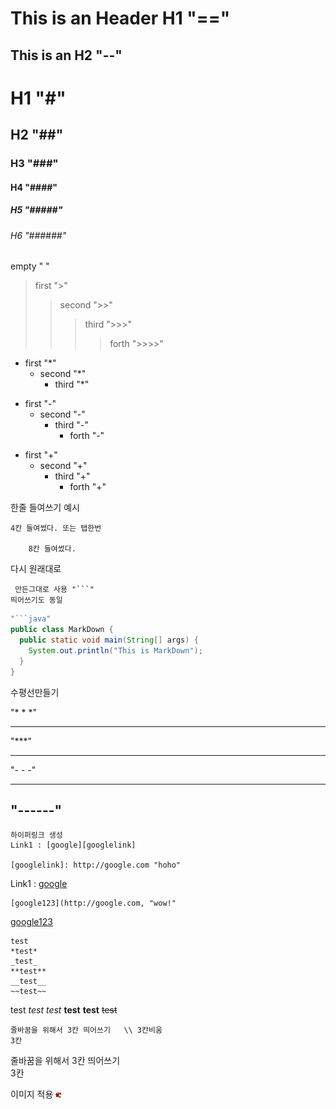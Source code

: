 This is an Header H1 "=="
==

This is an H2 "--"
--

# H1 "#"
## H2 "##"
### H3 "###"
#### H4 "####"
##### H5 "#####"
###### H6 "######"

empty " "
> first ">"
>> second ">>"
>>> third ">>>"
>>>> forth ">>>>"

* first "*"
  * second "*"
    * third "*"

- first "-"
  - second "-"
    - third "-"
      - forth "-"

+ first "+"
  + second "+"
    + third "+"
      + forth "+"

한줄 들여쓰기 예시
 
    4칸 들여썼다. 또는 탭한번

        8칸 들여썼다.
        
다시 원래대로 

```
 만든그대로 사용 "```"
띄어쓰기도 동일
```

```java
"```java"
public class MarkDown {   
  public static void main(String[] args) {
    System.out.println("This is MarkDown");
  }
}
```

수평선만들기 

"* * *"
* * *
"***"
***
"- - -"
- - -
"------"
------

```
하이퍼링크 생성
Link1 : [google][googlelink]

[googlelink]: http://google.com "hoho"
```

Link1 : [google][googlelink]

[googlelink]: http://google.com "hoho"

```
[google123](http://google.com, "wow!"
```
[google123](http://google.com, "wow!")

```
test
*test*
_test_
**test**
__test__
~~test~~
```
test
*test*
_test_
**test**
__test__
~~test~~

```
줄바꿈을 위해서 3칸 띄어쓰기   \\ 3칸비움
3칸
```
줄바꿈을 위해서 3칸 띄어쓰기    
3칸

이미지 적용
<img src="apple.png" width="10px" height="10px" title="마우스오버시 등장" alt="apple2"></img>
